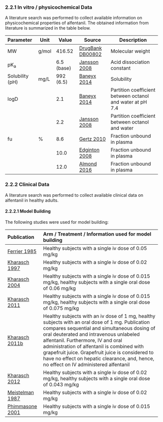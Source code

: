 ### 2.2.1 In vitro / physicochemical Data

A literature search was performed to collect available information on physicochemical properties of alfentanil. The obtained information from literature is summarized in the table below. 

| **Parameter**   | **Unit** | **Value**  | Source                            | **Description**                                           |
| :-------------- | -------- | ---------- | --------------------------------- | --------------------------------------------------------- |
| MW              | g/mol    | 416.52     | [DrugBank DB00802](#main_references) | Molecular weight                                          |
| pK<sub>a</sub>  |          | 6.5 (base) | [Jansson 2008](#main_references)     | Acid dissociation constant                                |
| Solubility (pH) | mg/L     | 992 (6.5)  | [Baneyx 2014](#main_references)      | Solubility                                                |
| logD            |          | 2.1        | [Baneyx 2014](#main_references)      | Partition coefficient between octanol and water at pH 7.4 |
|                 |          | 2.2        | [Jansson 2008](#main_references)     | Partition coefficient between octanol and water           |
| fu              | %        | 8.6        | [Gertz 2010](#main_references)       | Fraction unbound in plasma                                |
|                 |          | 10.0       | [Edginton 2008](#main_references)    | Fraction unbound in plasma                                |
|                 |          | 12.0       | [Almond 2016](#main_references)      | Fraction unbound in plasma                                |


### 2.2.2 Clinical Data

A literature search was performed to collect available clinical data on alfentanil in healthy adults.

#### 2.2.2.1 Model Building

The following studies were used for model building:

| Publication                      | Arm / Treatment / Information used for model building        |
| :------------------------------- | :----------------------------------------------------------- |
| [Ferrier 1985](#main_references)    | Healthy subjects with a single iv dose of 0.05 mg/kg         |
| [Kharasch 1997](#main_references)   | Healthy subjects with a single iv dose of 0.02 mg/kg         |
| [Kharasch 2004](#main_references)   | Healthy subjects with a single iv dose of 0.015 mg/kg, healthy subjects with a single oral dose of 0.06 mg/kg |
| [Kharasch 2011](#main_references)   | Healthy subjects with a single iv dose of 0.015 mg/kg, healthy subjects with a single oral dose of 0.075 mg/kg |
| [Kharasch 2011b](#main_references)  | Healthy subjects with an iv dose of 1 mg, healthy subjects with an oral dose of 1 mg. Publication compares sequential and simultaneous dosing of oral deuterated and intravenous unlabeled alfentanil. Furthermore, IV and oral administration of alfentanil is combined with grapefruit juice. Grapefruit juice is considered to have no effect on hepatic clearance, and, hence, no effect on IV administered alfentanil |
| [Kharasch 2012](#main_references)   | Healthy subjects with a single iv dose of 0.02 mg/kg, healthy subjects with a single oral dose of 0.043 mg/kg |
| [Meistelman 1987](#main_references) | Healthy subjects with a single iv dose of 0.02 mg/kg         |
| [Phimmasone 2001](#main_references) | Healthy subjects with a single iv dose of 0.015 mg/kg        |
